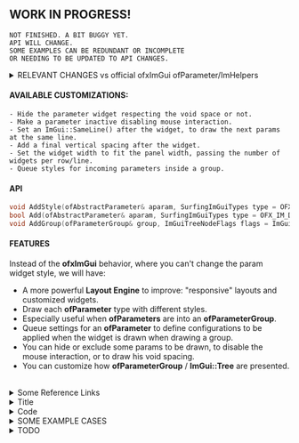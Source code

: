  
 ## WORK IN PROGRESS!

```
NOT FINISHED. A BIT BUGGY YET.
API WILL CHANGE.  
SOME EXAMPLES CAN BE REDUNDANT OR INCOMPLETE  
OR NEEDING TO BE UPDATED TO API CHANGES.
```



<details>
  <summary>RELEVANT CHANGES vs official ofxImGui ofParameter/ImHelpers</summary>
  <p>

- Simplified and improved **oF Helpers** to use **ofParameters**. 
  * _ImHelpers.h_ has been rewritten to _ofxSurfing_ImGui_ofHelpers.h_.
  * Now the _ofParameter_ widgets, _Windows_ and _Group/Trees_ are more customizable. 
  * Removed all the old internal _Windows/Tree_, _WindowOpen/Settings_ and _GetUniqueName_ methods from **ofxImGui**. 
  * Currently using a _PushId()/PopID()_ approach on each widget.  
    
- **NEW: _Layout/Styles Management_.**
- **NEW: _Docking helpers with an Engine for Layout Presets_.**
    </p>
    </details>




#### AVAILABLE CUSTOMIZATIONS:

    - Hide the parameter widget respecting the void space or not.
    - Make a parameter inactive disabling mouse interaction.  
    - Set an ImGui::SameLine() after the widget, to draw the next params at the same line.  
    - Add a final vertical spacing after the widget.  
    - Set the widget width to fit the panel width, passing the number of widgets per row/line.  
    - Queue styles for incoming parameters inside a group.  

#### API

```c++
void AddStyle(ofAbstractParameter& aparam, SurfingImGuiTypes type = OFX_IM_DEFAULT, bool bSameLine = false, int amtPerRow = 1, int spacing = -1);
bool Add(ofAbstractParameter& aparam, SurfingImGuiTypes type = OFX_IM_DEFAULT, bool bSameLine = false, int amtPerRow = 1, int spacing = -1);
void AddGroup(ofParameterGroup& group, ImGuiTreeNodeFlags flags = ImGuiTreeNodeFlags_None, SurfingImGuiTypesGroups typeGroup = OFX_IM_GROUP_DEFAULT);
```



#### FEATURES

Instead of the **ofxImGui** behavior, where you can't change the param widget style, we will have:  
- A more powerful **Layout Engine** to improve: "responsive" layouts and customized widgets.  
- Draw each **ofParameter** type with different styles. 
- Especially useful when **ofParameters** are into an **ofParameterGroup**.  
- Queue settings for an **ofParameter** to define configurations to be applied when the widget is drawn when drawing a group. 
- You can hide or exclude some params to be drawn, to disable the mouse interaction, or to draw his void spacing. 
- You can customize how **ofParameterGroup** / **ImGui::Tree** are presented.



<BR>

<details>
  <summary>Some Reference Links</summary>
  <p>

https://github.com/altschuler/imgui-knobs -> Cute Knobs  
https://github.com/HankiDesign/awesome-dear-imgui -> Collected widgets  
https://github.com/soufianekhiat/DearWidgets -> Cute widgets already included  
https://github.com/yumataesu/ImGui_Widgets -> oF ready widgets  
https://github.com/aiekick/ImTools/tree/main/LayoutManager -> Layout helpers  
https://github.com/Organic-Code/ImTerm -> Interesting terminal to look into  
https://github.com/d3cod3/ofxVisualProgramming -> oF node patched system for inspiration  
https://github.com/d3cod3/Mosaic -> oF node patched system for inspiration  
https://github.com/mnesarco/imgui_sugar/blob/main/imgui_sugar.hpp -> Useful ImGui style macros  
https://github.com/njazz/AutomationCurveEditor -> Curve editor for param automations  
https://github.com/leiradel/ImGuiAl -> Some widgets    
  </p>
</details>

<details>
  <summary>Title</summary>
  <p>

There's not an automatic-fully-functional, save preset/load theme designer!  
![image](/docs/2_Layout/2_4_Layout_ThemeEditor.PNG?raw=true "image")  
  </p>
</details>



<details>
  <summary>Code</summary>
  <p>

ofApp.h

```.cpp

```

ofApp.cpp

```.cpp

```
</p>
</details>



<details>
  <summary>SOME EXAMPLE CASES</summary>
  <p>

**CASE 1**:  
_Draw an **ofParameter<float>** as slider (default), drag number or/and +/- stepper box._  

**CASE 2**:  
_Draw an **ofParameter<bool>** as a check box (default), or as a big toggle button with custom dimensions._  

**CASE 3**:  
_You added an **ofParameter<bool>** inside an **ofParameterGroup**. Add a style for the type of widget. You want to customize how it will be drawn (instead of using the default style), but when the group is rendered._  
  </p>
</details>



<details>
  <summary>TODO</summary>
  <p>

* macOS testing and fixing. Any help on this is appreciated!  
* Split repo to simplify current examples. Move extra examples to new repo.
* Fix Bugs on all the ofParameter Helpers/Styles/Docking sections.
* Create some selected examples to simplify learning.
* Add more ImGui raw widgets/add-ons with examples.
* Convert some more widgets to ofParameters.
  </p>
</details>